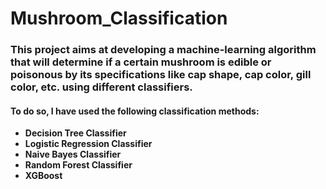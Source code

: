 # Mushroom_Classification

### This project aims at developing a machine-learning algorithm that will determine if a certain mushroom is edible or poisonous by its specifications like cap shape, cap color, gill color, etc. using different classifiers. 
#### To do so, I have used the following classification methods:
- **Decision Tree Classifier**
- **Logistic Regression Classifier**
- **Naive Bayes Classifier**
- **Random Forest Classifier**
- **XGBoost**
